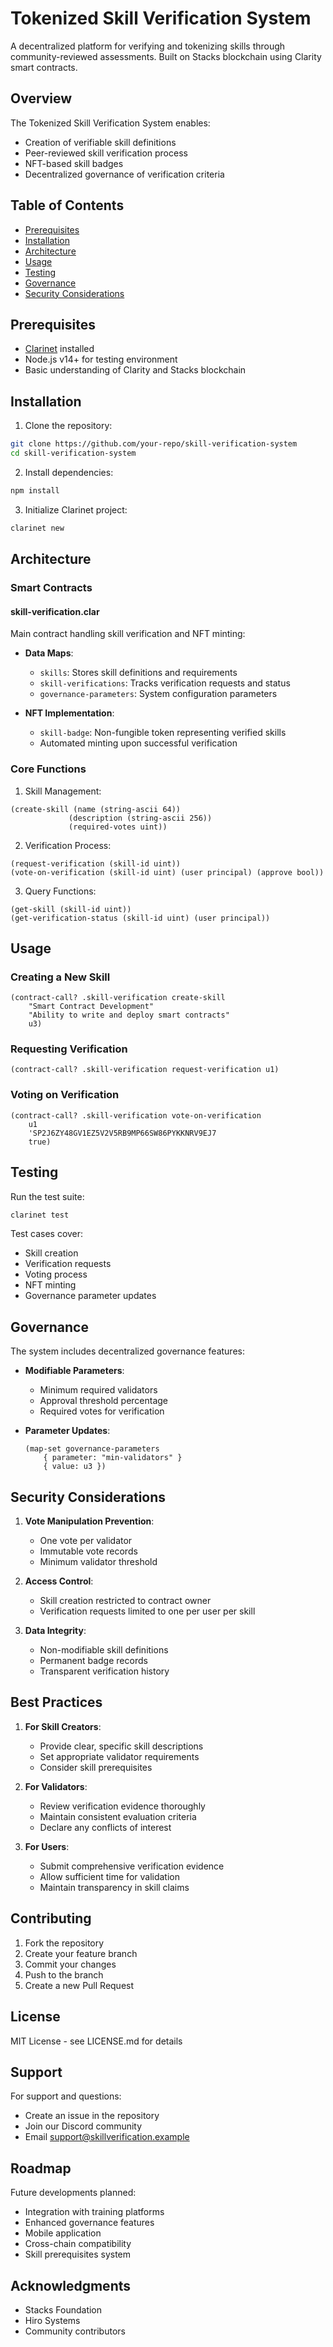 # Tokenized Skill Verification System

A decentralized platform for verifying and tokenizing skills through community-reviewed assessments. Built on Stacks blockchain using Clarity smart contracts.

## Overview

The Tokenized Skill Verification System enables:
- Creation of verifiable skill definitions
- Peer-reviewed skill verification process
- NFT-based skill badges
- Decentralized governance of verification criteria

## Table of Contents
- [Prerequisites](#prerequisites)
- [Installation](#installation)
- [Architecture](#architecture)
- [Usage](#usage)
- [Testing](#testing)
- [Governance](#governance)
- [Security Considerations](#security-considerations)

## Prerequisites

- [Clarinet](https://github.com/hirosystems/clarinet) installed
- Node.js v14+ for testing environment
- Basic understanding of Clarity and Stacks blockchain

## Installation

1. Clone the repository:
```bash
git clone https://github.com/your-repo/skill-verification-system
cd skill-verification-system
```

2. Install dependencies:
```bash
npm install
```

3. Initialize Clarinet project:
```bash
clarinet new
```

## Architecture

### Smart Contracts

#### skill-verification.clar
Main contract handling skill verification and NFT minting:

- **Data Maps**:
    - `skills`: Stores skill definitions and requirements
    - `skill-verifications`: Tracks verification requests and status
    - `governance-parameters`: System configuration parameters

- **NFT Implementation**:
    - `skill-badge`: Non-fungible token representing verified skills
    - Automated minting upon successful verification

### Core Functions

1. Skill Management:
```clarity
(create-skill (name (string-ascii 64)) 
             (description (string-ascii 256)) 
             (required-votes uint))
```

2. Verification Process:
```clarity
(request-verification (skill-id uint))
(vote-on-verification (skill-id uint) (user principal) (approve bool))
```

3. Query Functions:
```clarity
(get-skill (skill-id uint))
(get-verification-status (skill-id uint) (user principal))
```

## Usage

### Creating a New Skill

```clarity
(contract-call? .skill-verification create-skill 
    "Smart Contract Development"
    "Ability to write and deploy smart contracts"
    u3)
```

### Requesting Verification

```clarity
(contract-call? .skill-verification request-verification u1)
```

### Voting on Verification

```clarity
(contract-call? .skill-verification vote-on-verification 
    u1 
    'SP2J6ZY48GV1EZ5V2V5RB9MP66SW86PYKKNRV9EJ7 
    true)
```

## Testing

Run the test suite:
```bash
clarinet test
```

Test cases cover:
- Skill creation
- Verification requests
- Voting process
- NFT minting
- Governance parameter updates

## Governance

The system includes decentralized governance features:

- **Modifiable Parameters**:
    - Minimum required validators
    - Approval threshold percentage
    - Required votes for verification

- **Parameter Updates**:
  ```clarity
  (map-set governance-parameters 
      { parameter: "min-validators" } 
      { value: u3 })
  ```

## Security Considerations

1. **Vote Manipulation Prevention**:
    - One vote per validator
    - Immutable vote records
    - Minimum validator threshold

2. **Access Control**:
    - Skill creation restricted to contract owner
    - Verification requests limited to one per user per skill

3. **Data Integrity**:
    - Non-modifiable skill definitions
    - Permanent badge records
    - Transparent verification history

## Best Practices

1. **For Skill Creators**:
    - Provide clear, specific skill descriptions
    - Set appropriate validator requirements
    - Consider skill prerequisites

2. **For Validators**:
    - Review verification evidence thoroughly
    - Maintain consistent evaluation criteria
    - Declare any conflicts of interest

3. **For Users**:
    - Submit comprehensive verification evidence
    - Allow sufficient time for validation
    - Maintain transparency in skill claims

## Contributing

1. Fork the repository
2. Create your feature branch
3. Commit your changes
4. Push to the branch
5. Create a new Pull Request

## License

MIT License - see LICENSE.md for details

## Support

For support and questions:
- Create an issue in the repository
- Join our Discord community
- Email support@skillverification.example

## Roadmap

Future developments planned:
- Integration with training platforms
- Enhanced governance features
- Mobile application
- Cross-chain compatibility
- Skill prerequisites system

## Acknowledgments

- Stacks Foundation
- Hiro Systems
- Community contributors

